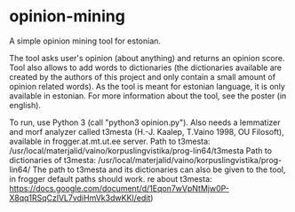 opinion-mining
==============

A simple opinion mining tool for estonian.


The tool asks user's opinion (about anything) and returns an opinion score. 
Tool also allows to add words to dictionaries (the dictionaries available are created by the authors of this project and only contain a small amount of opinion related words).
As the tool is meant for estonian language, it is only available in estonian.
For more information about the tool, see the poster (in english).


To run, use Python 3 (call "python3 opinion.py").
Also needs a lemmatizer and morf analyzer called t3mesta (H.-J. Kaalep, T.Vaino 1998, OU Filosoft), available in frogger.at.mt.ut.ee server.
Path to t3mesta: /usr/local/materjalid/vaino/korpuslingvistika/prog-lin64/t3mesta
Path to dictionaries of t3mesta:  /usr/local/materjalid/vaino/korpuslingvistika/prog-lin64/
The path to t3mesta and its dictionaries can also be given to the tool, in frogger default paths should work.
re about t3mesta: https://docs.google.com/document/d/1Eqon7wVpNtMjw0P-X8qq1RSqCzlVL7vdiHmVk3dwKKI/edit)
